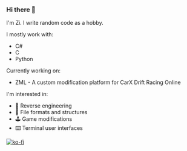 ### Hi there 👋

I'm Zi. I write random code as a hobby.

I mostly work with:
* C#
* C
* Python

Currently working on:
* ZML - A custom modification platform for CarX Drift Racing Online

I'm interested in:
* :arrows_counterclockwise: Reverse engineering
* :page_facing_up: File formats and structures
* :joystick: Game modifications
* :keyboard: Terminal user interfaces

[![ko-fi](https://ko-fi.com/img/githubbutton_sm.svg)](https://ko-fi.com/C0C7JHJ1T)
